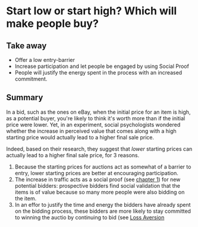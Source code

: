 Start low or start high? Which will make people buy?
====================================================

## Take away
* Offer a low entry-barrier
* Increase participation and let people be engaged by using Social Proof
* People will justify the energy spent in the process with an increased commitment.

## Summary
In a bid, such as the ones on eBay, when the initial price for an item is high, as a potential buyer, you're likely to think it's worth more than if the initial price were lower. Yet, in an experiment, social psychologists wondered whether the increase in perceived value that comes along with a high starting price would actually lead to a higher final sale price.

Indeed, based on their research, they suggest that *lower* starting prices can actually lead to a higher final sale price, for 3 reasons.

1. Because the starting prices for auctions act as somewhat of a barrier to entry, lower starting prices are better at encouraging participation.
2. The increase in traffic acts as a social proof (see [chapter 1](1.md)) for new potential bidders: prospective bidders find social validation that the items is of value because so many more people were also bidding on the item.
3. In an effor to justify the time and energy the bidders have already spent on the bidding process, these bidders are more likely to stay committed to winning the auctio by continuing to bid (see [Loss Aversion](34.md)
